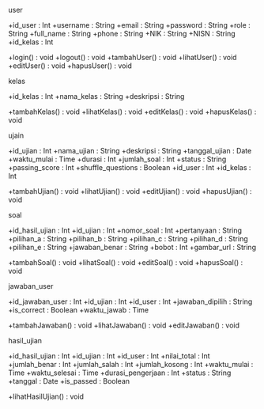 user

+id_user : Int
+username : String
+email : String
+password : String
+role : String
+full_name : String
+phone : String
+NIK : String
+NISN : String
+id_kelas : Int

+login() : void
+logout() : void
+tambahUser() : void
+lihatUser() : void
+editUser() : void
+hapusUser() : void

kelas

+id_kelas : Int
+nama_kelas : String
+deskripsi : String

+tambahKelas() : void
+lihatKelas() : void
+editKelas() : void
+hapusKelas() : void

ujain

+id_ujian : Int
+nama_ujian : String
+deskripsi : String
+tanggal_ujian : Date
+waktu_mulai : Time
+durasi : Int
+jumlah_soal : Int
+status : String
+passing_score : Int
+shuffle_questions : Boolean
+id_user : Int
+id_kelas : Int

+tambahUjian() : void
+lihatUjian() : void
+editUjian() : void
+hapusUjian() : void

soal

+id_hasil_ujian : Int
+id_ujian : Int
+nomor_soal : Int
+pertanyaan : String
+pilihan_a : String
+pilihan_b : String
+pilihan_c : String
+pilihan_d : String
+pilihan_e : String
+jawaban_benar : String
+bobot : Int
+gambar_url : String

+tambahSoal() : void
+lihatSoal() : void
+editSoal() : void
+hapusSoal() : void

jawaban_user

+id_jawaban_user : Int
+id_ujian : Int
+id_user : Int
+jawaban_dipilih : String
+is_correct : Boolean
+waktu_jawab : Time


+tambahJawaban() : void
+lihatJawaban() : void
+editJawaban() : void

hasil_ujian

+id_hasil_ujian : Int
+id_ujian : Int
+id_user : Int
+nilai_total : Int
+jumlah_benar : Int
+jumlah_salah : Int
+jumlah_kosong : Int
+waktu_mulai : Time
+waktu_selesai : Time
+durasi_pengerjaan : Int
+status : String
+tanggal : Date
+is_passed : Boolean

+lihatHasilUjian() : void